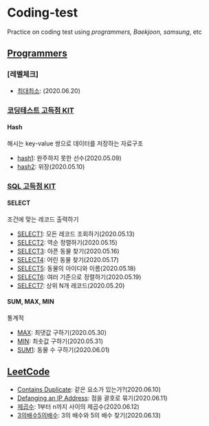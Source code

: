 # Coding-test
Practice on coding test using *programmers, Baekjoon, samsung*, etc

## [Programmers](https://programmers.co.kr/)
### [레벨체크]
- [최대최소](최대최소.ipynb): (2020.06.20)

### [코딩테스트 고득점 KIT](https://programmers.co.kr/learn/challenges?tab=algorithm_practice_kit)
#### Hash
해시는 key-value 쌍으로 데이터를 저장하는 자료구조
- [hash1](programmers/hash1.ipynb): 완주하지 못한 선수(2020.05.09)
- [hash2](programmers/hash2.ipynb): 위장(2020.05.10)

### [SQL 고득점 KIT](https://programmers.co.kr/learn/challenges?tab=sql_practice_kit)
#### SELECT
조건에 맞는 레코드 출력하기
- [SELECT1](mysql/SELECT1.md): 모든 레코드 조회하기(2020.05.13)
- [SELECT2](mysql/SELECT2.md): 역순 정렬하기(2020.05.15)
- [SELECT3](mysql/SELECT3.md): 아픈 동물 찾기(2020.05.16)
- [SELECT4](mysql/SELECT4.md): 어린 동물 찾기(2020.05.17)
- [SELECT5](mysql/SELECT5.md): 동물의 아이디와 이름(2020.05.18)
- [SELECT6](mysql/SELECT6.md): 여러 기준으로 정렬하기(2020.05.19)
- [SELECT7](mysql/SELECT7.md): 상위 N개 레코드(2020.05.20)
#### SUM, MAX, MIN
통계적 
- [MAX](mysql/MAX.md): 최댓값 구하기(2020.05.30)
- [MIN](mysql/MIN.md): 최솟값 구하기(2020.05.31)
- [SUM1](mysql/SUM1.md): 동물 수 구하기(2020.06.01)

## [LeetCode](https://leetcode.com/)
- [Contains Duplicate](Contains_Duplicate.ipynb): 같은 요소가 있는가?(2020.06.10)
- [Defanging an IP Address](Defanging_IP_Address.ipynb): 점을 괄호로 묶기(2020.06.11)
- [제곱수](제곱수.ipynb): 1부터 n까지 사이의 제곱수(2020.06.12)
- [3의배수5의배수](3의배수5의배수.ipynb): 3의 배수와 5의 배수 찾기(2020.06.13)

